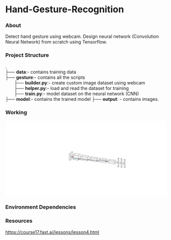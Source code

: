 # Hand-Gesture-Recognition

### About
Detect hand gesture using webcam. Design neural network (Convolution Neural Network) from scratch using Tensorflow.



### Project Structure 
.<br>
├── **data**:- contains training data<br>
├── **gesture**:- contains all the scripts<br />
&emsp;&emsp;├── **builder.py**:- create custom image dataset using webcam<br />
&emsp;&emsp;├── **helper.py**:-  load and read the dataset for training<br />
&emsp;&emsp;├── **train.py**:-  model dataset on the  neural network (CNN) <br />
├── **model**:- contains the trained model
├── **output**: - contains images.

### Working
![Neural Network](./output/nn.svg "NN")

###  Environment Dependencies




### Resources

https://course17.fast.ai/lessons/lesson4.html